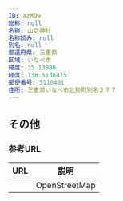 ```yaml
---
ID: XzMQw
総称: null
名称: 山之神社
名称読み: null
別名: null
都道府県: 三重県
区域: いなべ市
緯度: 35.13986
経度: 136.5136475
郵便番号: 5110431
住所: 三重県いなべ市北勢町別名２７７
---
```


## その他

### 参考URL

| URL | 説明          |
| --- | ------------- |
|     | OpenStreetMap |
